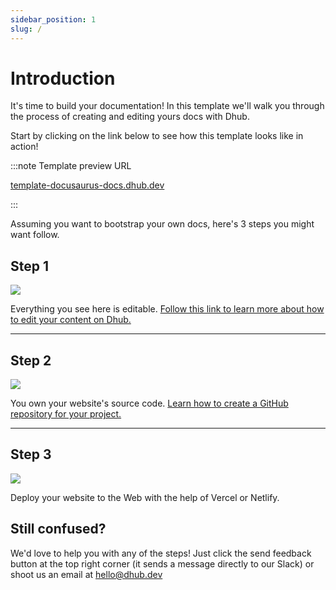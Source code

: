 ```yaml
---
sidebar_position: 1
slug: /
---
```


# Introduction

It's time to build your documentation! In this template we'll walk you through the process of creating and editing yours docs with Dhub.

Start by clicking on the link below to see how this template looks like in action!

:::note Template preview URL

[template-docusaurus-docs.dhub.dev](http://template-docusaurus-docs.dhub.dev)

:::

Assuming you want to bootstrap your own docs, here's 3 steps you might want follow.

## Step 1

![](/img/step-1.png)

Everything you see here is editable. [Follow this link to learn more about how to edit your content on Dhub.](edit.mdx)

---

## **Step 2**

![](/img/step-2.png)

You own your website's source code. [Learn how to create a GitHub repository for your project.](intro.md)

---

## **Step 3**

![](/img/step-3.png)

Deploy your website to the Web with the help of Vercel or Netlify.

## Still confused?

We'd love to help you with any of the steps! Just click the send feedback button at the top right corner (it sends a message directly to our Slack) or shoot us an email at [hello@dhub.dev](mailto:hello@dhub.dev)

&#x20;
